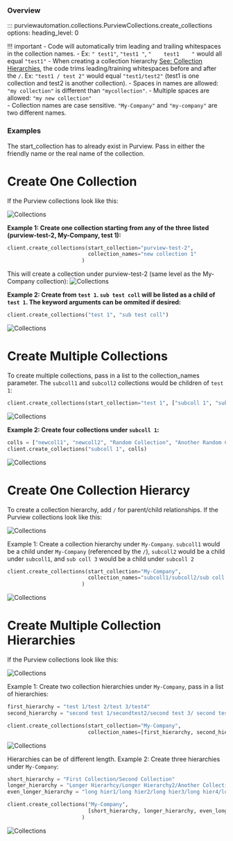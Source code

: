 ### Overview 

::: purviewautomation.collections.PurviewCollections.create_collections
    options:
        heading_level: 0

!!! important
    - Code will automatically trim leading and trailing whitespaces in the collection names. 
        - Ex: `" test1"`, `"test1 "`, `"    test1    "` would all equal `"test1"`
      - When creating a collection hierarchy [See: Collection Hierarchies](#create-one-collection-hierarcy), the code trims leading/training whitespaces before and after the `/`. Ex: `"test1 / test 2"` would equal `"test1/test2"` (test1 is one collection and test2 is another collection). 
    - Spaces in names are allowed: `"my collection"` is different than `"mycollection"`. 
    - Multiple spaces are allowed: `"my new collection"`  
    - Collection names are case sensitive. `"My-Company"` and `"my-company"` are two different names.

### **Examples**
The start_collection has to already exist in Purview. Pass in either the friendly name or the real name of the collection.


   

# **Create One Collection**
If the Purview collections look like this:

![Collections](../img/tutorial/create-collections/image01.png)

**Example 1: Create one collection starting from any of the three listed (purview-test-2, My-Company, test 1):**
```Python
client.create_collections(start_collection="purview-test-2", 
                          collection_names="new collection 1"
                        )
```
This will create a collection under purview-test-2 (same level as the My-Company collection):
![Collections](../img/tutorial/create-collections/image02.png)

**Example 2: Create from `test 1`. `sub test coll` will be listed as a child of `test 1`. The keyword arguments can be ommited if desired:**
```Python
client.create_collections("test 1", "sub test coll")
```
![Collections](../img/tutorial/create-collections/image03.png)


# **Create Multiple Collections**
To create multiple collections, pass in a list to the collection_names parameter. The `subcoll1` and `subcoll2` collections would be children of `test 1`:
```Python
client.create_collections(start_collection="test 1", ["subcoll 1", "subcoll2"])
```
![Collections](../img/tutorial/create-collections/image04.png)

**Example 2: Create four collections under `subcoll 1`:**
```Python
colls = ["newcoll1", "newcoll2", "Random Collection", "Another Random Collection"]
client.create_collections("subcoll 1", colls)
```
![Collections](../img/tutorial/create-collections/image05.png)


# **Create One Collection Hierarcy**
To create a collection hierarchy, add `/` for parent/child relationships.
If the Purview collections look like this:

![Collections](../img/tutorial/create-collections/image06.png)

Example 1: Create a collection hierarchy under `My-Company`. `subcoll1` would be a child under `My-Company` (referenced by the `/`), `subcoll2` would be a child under `subcoll1`, and `sub coll 3` would be a child under `subcoll 2`
```Python
client.create_collections(start_collection="My-Company", 
                          collection_names="subcoll1/subcoll2/sub coll 3"
                        )
```
![Collections](../img/tutorial/create-collections/image07.png)

# **Create Multiple Collection Hierarchies**
If the Purview collections look like this:

![Collections](../img/tutorial/create-collections/image06.png)

Example 1: Create two collection hierarchies under `My-Company`, pass in a list of hierarchies:
```Python
first_hierarchy = "test 1/test 2/test 3/test4"
second_hierarchy = "second test 1/secondtest2/second test 3/ second test4"

client.create_collections(start_collection="My-Company",
                          collection_names=[first_hierarchy, second_hierarchy])
```
![Collections](../img/tutorial/create-collections/image08.png)

Hierarchies can be of different length. Example 2: Create three hierarchies under `My-Company`:

```Python
short_hierarchy = "First Collection/Second Collection"
longer_hierarchy = "Longer Hierarhcy/Longer Hierarchy2/Another Collection"
even_longer_hierarchy = "long hier1/long hier2/long hier3/long hier4/long hier5"

client.create_collections("My-Company", 
                          [short_hierarchy, longer_hierarchy, even_longer_hierarchy]
                        )
```

![Collections](../img/tutorial/create-collections/image09.png)